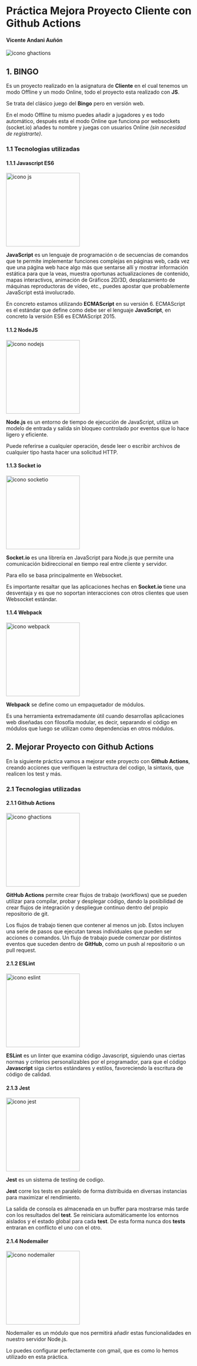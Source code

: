 # Práctica Mejora Proyecto Cliente con Github Actions

#### Vicente Andani Auñón

<img src="media/ghactionslogo.webp" alt="icono ghactions" with="200">

## 1. BINGO

Es un proyecto realizado en la asignatura de **Cliente** en el cual tenemos un modo Offline y un modo Online, todo el proyecto esta realizado con **JS**.

Se trata del clásico juego del **Bingo** pero en versión web.

En el modo Offline tu mismo puedes añadir a jugadores y es todo automático, después esta el modo Online que funciona por websockets (socket.io) añades tu nombre y juegas con usuarios Online _(sin necesidad de registrarte)_.

### 1.1 Tecnologias utilizadas

#### 1.1.1 Javascript ES6

<img src="media/es6.png" alt="icono js" with="100" height="200">

**JavaScript** es un lenguaje de programación o de secuencias de comandos que te permite implementar funciones complejas en páginas web, cada vez que una página web hace algo más que sentarse allí y mostrar información estática para que la veas, muestra oportunas actualizaciones de contenido, mapas interactivos, animación de Gráficos 2D/3D, desplazamiento de máquinas reproductoras de vídeo, etc., puedes apostar que probablemente JavaScript está involucrado.

En concreto estamos utilizando **ECMAScript** en su versión 6.
ECMAScript es el estándar que define como debe ser el lenguaje **JavaScript**, en concreto la versión ES6 es ECMAScript 2015.

#### 1.1.2 NodeJS

<img src="media/nodejs.png" alt="icono nodejs" with="100" height="200">

**Node.js** es un entorno de tiempo de ejecución de JavaScript, utiliza un modelo de entrada y salida sin bloqueo controlado por eventos que lo hace ligero y eficiente.

Puede referirse a cualquier operación, desde leer o escribir archivos de cualquier tipo hasta hacer una solicitud HTTP.

#### 1.1.3 Socket io

<img src="media/socketio.png" alt="icono socketio" with="100" height="200">

**Socket.io** es una librería en JavaScript para Node.js que permite una comunicación bidireccional en tiempo real entre cliente y servidor.

Para ello se basa principalmente en Websocket.

Es importante resaltar que las aplicaciones hechas en **Socket.io** tiene una desventaja y es que no soportan interacciones con otros clientes que usen Websocket estándar.

#### 1.1.4 Webpack

<img src="media/webpack.png" alt="icono webpack" with="100" height="200">

**Webpack** se define como un empaquetador de módulos.

Es una herramienta extremadamente útil cuando desarrollas aplicaciones web diseñadas con filosofía modular, es decir, separando el código en módulos que luego se utilizan como dependencias en otros módulos.

## 2. Mejorar Proyecto con Github Actions

En la siguiente práctica vamos a mejorar este proyecto con **Github Actions**, creando acciones que verifiquen la estructura del codigo, la sintaxis, que realicen los test y más.

### 2.1 Tecnologias utilizadas

#### 2.1.1 Github Actions

<img src="media/ghactions.png" alt="icono ghactions" with="100" height="200">

**GitHub Actions** permite crear flujos de trabajo (workflows) que se pueden utilizar para compilar, probar y desplegar código, dando la posibilidad de crear flujos de integración y despliegue continuo dentro del propio repositorio de git.

Los flujos de trabajo tienen que contener al menos un job. Estos incluyen una serie de pasos que ejecutan tareas individuales que pueden ser acciones o comandos. Un flujo de trabajo puede comenzar por distintos eventos que suceden dentro de **GitHub**, como un push al repositorio o un pull request.

#### 2.1.2 ESLint

<img src="media/eslint.png" alt="icono eslint" with="100" height="200">

**ESLint** es un linter que examina código Javascript, siguiendo unas ciertas normas y criterios personalizables por el programador, para que el código **Javascript** siga ciertos estándares y estilos, favoreciendo la escritura de código de calidad.

#### 2.1.3 Jest

<img src="media/jest.png" alt="icono jest" with="100" height="200">

**Jest** es un sistema de testing de codigo.

**Jest** corre los tests en paralelo de forma distribuida en diversas instancias para maximizar el rendimiento.

La salida de consola es almacenada en un buffer para mostrarse más tarde con los resultados del **test**. Se reiniciara automáticamente los entornos aislados y el estado global para cada **test**. De esta forma nunca dos **tests** entraran en conflicto el uno con el otro.

#### 2.1.4 Nodemailer

<img src="media/nodemailer.png" alt="icono nodemailer" with="100" height="200">

Nodemailer es un módulo que nos permitirá añadir estas funcionalidades en nuestro servidor Node.js.

Lo puedes configurar perfectamente con gmail, que es como lo hemos utilizado en esta práctica.

